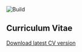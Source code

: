 ![Build](https://github.com/skrix/cv/workflows/Build%20and%20deploy%20LaTeX%20document/badge.svg?branch=main)
## Curriculum Vitae

[Download latest CV version](https://github.com/skrix/cv/releases/latest/download/cv.pdf)
